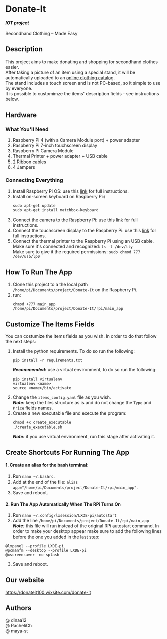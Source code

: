 # Donate-It
***IOT project***\
\
Secondhand Clothing – Made Easy

## Description
This project aims to make donating and shopping for secondhand clothes easier.\
After taking a picture of an item using a special stand, it will be automatically uploaded to an [online clothing catalog](https://donateit100.wixsite.com/donate-it).\
The stand includes a touch screen and is not PC-based, so it simple to use by everyone.\
It is possible to customimze the items' description fields - see instructions below.   

## Hardware
### What You'll Need
1. Raspberry Pi 4 (with a Camera Module port) + power adapter
2. Raspberry Pi 7-inch touchscreen display
3. Raspberry Pi Camera Module
4. Thermal Printer + power adapter + USB cable
5. 2 Ribbon cables
6. 4 Jampers

### Connecting Everything
1. Install Raspberry Pi OS: use this [link](https://www.raspberrypi.com/documentation/computers/getting-started.html) for full instructions.
2. Install on-screen keyboard on Raspberry Pi:\
    ```
    sudo apt-get update
    sudo apt-get install matchbox-keyboard
    ```
3. Connect the camera to the Raspberry Pi: use this [link](https://projects.raspberrypi.org/en/projects/getting-started-with-picamera/1) for full instructions.
4. Connect the touchscreen display to the Raspberry Pi: use this [link](https://www.raspberrypi.com/documentation/accessories/display.html) for full instructions.
5. Connect the thermal printer to the Raspberry Pi using an USB cable.\
   Make sure it's connected and recognized: `ls -l /dev/tty`\
   Make sure to give it the required permissions: `sudo chmod 777 /dev/usb/lp0`

## How To Run The App
1. Clone this project to a the local path `/home/pi/Documents/project/Donate-It` on the Raspberry Pi.
2. run:
    ```
    chmod +777 main_app
    /home/pi/Documents/project/Donate-It/rpi/main_app
    ```

## Customize The Items Fields
You can costumize the items fields as you wish. In order to do that follow the next steps:
1. Install the python requirements. To do so run the following:
    ```
    pip install -r requirements.txt
    ```
    ***Recommended:*** use a virtual environment, to do so run the following:
    ```
    pip install virtualenv
    virtualenv <name>
    source <name>/bin/activate
    ```
2. Change the `items_config.yaml` file as you wish.\
    ***Note:*** keep the files structure as is and do not change the `Type` and `Price` fields names.
3. Create a new executable file and execute the program:
    ```
    chmod +x create_executable
    ./create_executable.sh
    ```
    ***Note:*** if you use virtual environment, run this stage after activating it.
    
## Create Shortcuts For Running The App
#### 1. Create an alias for the bash terminal:
1. Run `nano ~/.bashrc`.
2. Add at the end of the file: `alias app="/home/pi/Documents/project/Donate-It/rpi/main_app"`.
3. Save and reboot.
#### 2. Run The App Automatically When The RPi Turns On
1. Run `nano ~/.config/lxsession/LXDE-pi/autostart`
2. Add the line `/home/pi/Documents/project/Donate-It/rpi/main_app`\
***Note:*** this file will run instead of the original RPi autostart command. In order to make your desktop appear make sure to add the following lines
before the one you added in the last step:
```
@lxpanel --profile LXDE-pi
@pcmanfm --desktop --profile LXDE-pi
@xscreensaver -no-splash
```
3. Save and reboot.
    
## Our website
https://donateit100.wixsite.com/donate-it

## Authors
@ dinaa12\
@ RacheliCh\
@ maya-st
